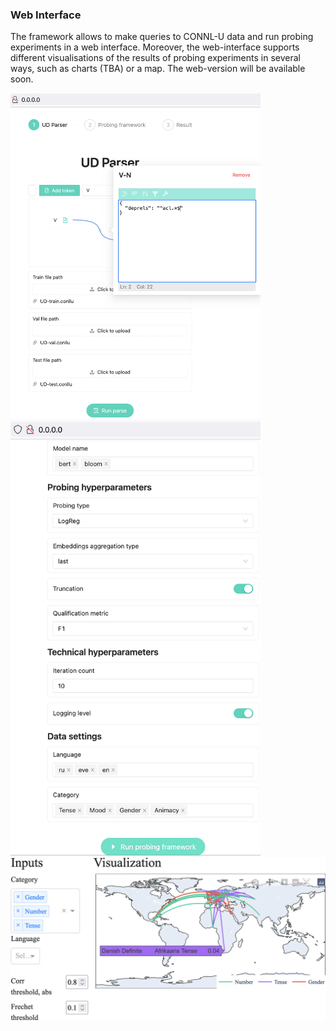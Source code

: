### Web Interface

The framework allows to make queries to CONNL-U data and run probing experiments in a web interface. Moreover, the web-interface supports different visualisations of the results of probing experiments in several ways, such as charts (TBA) or a map. The web-version will be available soon.

<img src="../img/page1.jpg" width=400px/>
<img src="../img/page2.jpg" width=400px/>
<img src="../img/gui_2.png" width=800px/>

